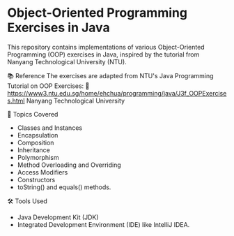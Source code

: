 # Object-Oriented Programming Exercises in Java
This repository contains implementations of various Object-Oriented Programming (OOP) exercises in Java, inspired by the tutorial from Nanyang Technological University (NTU).

📚 Reference
The exercises are adapted from NTU's Java Programming Tutorial on OOP Exercises:
🔗 https://www3.ntu.edu.sg/home/ehchua/programming/java/J3f_OOPExercises.html
Nanyang Technological University

🧠 Topics Covered
- Classes and Instances
- Encapsulation
- Composition
- Inheritance
- Polymorphism
- Method Overloading and Overriding
- Access Modifiers
- Constructors
- toString() and equals() methods.

🛠️ Tools Used
- Java Development Kit (JDK)
- Integrated Development Environment (IDE) like IntelliJ IDEA.
